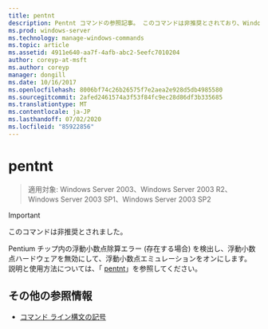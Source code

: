 ```yaml
---
title: pentnt
description: Pentnt コマンドの参照記事。 このコマンドは非推奨とされており、Windows の将来のリリースでサポートされるとは限りません。
ms.prod: windows-server
ms.technology: manage-windows-commands
ms.topic: article
ms.assetid: 4911e640-aa7f-4afb-abc2-5eefc7010204
author: coreyp-at-msft
ms.author: coreyp
manager: dongill
ms.date: 10/16/2017
ms.openlocfilehash: 8006bf74c26b26575f7e2aea2e928d5db4985580
ms.sourcegitcommit: 2afed2461574a3f53f84fc9ec28d86df3b335685
ms.translationtype: MT
ms.contentlocale: ja-JP
ms.lasthandoff: 07/02/2020
ms.locfileid: "85922856"
---
```

# <a name="pentnt"></a>pentnt

> 適用対象: Windows Server 2003、Windows Server 2003 R2、Windows Server 2003 SP1、Windows Server 2003 SP2

>[!IMPORTANT]
> このコマンドは非推奨とされました。

Pentium チップ内の浮動小数点除算エラー (存在する場合) を検出し、浮動小数点ハードウェアを無効にして、浮動小数点エミュレーションをオンにします。 説明と使用方法については、「 [pentnt](https://docs.microsoft.com/previous-versions/orphan-topics/ws.10/cc755868(v=ws.10))」を参照してください。

## <a name="additional-references"></a>その他の参照情報

- [コマンド ライン構文の記号](command-line-syntax-key.md)
